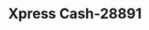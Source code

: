 ---
f_zip-code: 37066
f_state-code: TN
title: Xpress Cash-28891
f_phone: 615-325-0883
f_city-only: Gallatin
f_address: 203 C S Broadway Street Gallatin
f_location-unique-id: '28891'
slug: xpress-cash-28891
updated-on: '2024-05-30T13:46:58.046Z'
created-on: '2024-05-30T13:36:59.803Z'
published-on: '2024-05-30T13:54:32.469Z'
f_city-state: cms/city/gallatin-tn.md
f_company: cms/company/xpress-cash.md
f_state: cms/state/tennessee.md
layout: '[payday-loan].html'
tags: payday-loan
---